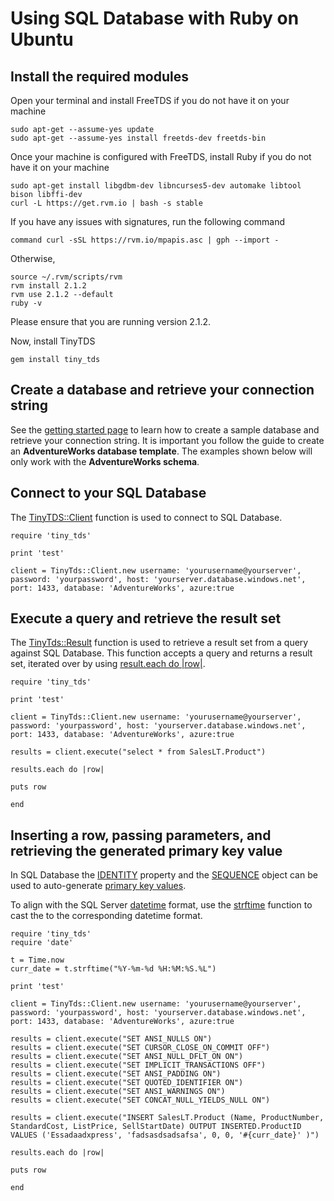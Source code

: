 <properties 
	pageTitle="Connect to SQL Database by using Ruby with TinyTDS on Ubuntu" 
	description="Give a code sample you can use to connect to Azure SQL Database."
	services="sql-database" 
	documentationCenter="" 
	authors="ajlam" 
	manager="jeffreyg" 
	editor=""/>


<tags 
	ms.service="sql-database" 
	ms.workload="sql-database" 
	ms.tgt_pltfrm="na" 
	ms.devlang="ruby" 
	ms.topic="article" 
	ms.date="07/10/2015" 
	ms.author="andrela"/>


# Using SQL Database with Ruby on Ubuntu




## Install the required modules
Open your terminal and install FreeTDS if you do not have it on your machine
	
    sudo apt-get --assume-yes update   
    sudo apt-get --assume-yes install freetds-dev freetds-bin


Once your machine is configured with FreeTDS, install Ruby if you do not have it on your machine
    
    sudo apt-get install libgdbm-dev libncurses5-dev automake libtool bison libffi-dev 
    curl -L https://get.rvm.io | bash -s stable

If you have any issues with signatures, run the following command

    command curl -sSL https://rvm.io/mpapis.asc | gph --import -  

Otherwise,

    source ~/.rvm/scripts/rvm 
    rvm install 2.1.2 
    rvm use 2.1.2 --default 
    ruby -v 

Please ensure that you are running version 2.1.2. 

Now, install TinyTDS

    gem install tiny_tds

## Create a database and retrieve your connection string
 
See the [getting started page](http://example.com/) to learn how to create a sample database and retrieve your connection string. It is important you follow the guide to create an **AdventureWorks database template**. The examples shown below will only work with the **AdventureWorks schema**. 
 

## Connect to your SQL Database
The [TinyTDS::Client](https://github.com/rails-sqlserver/tiny_tds) function is used to connect to SQL Database.

    require 'tiny_tds'     
    
    print 'test'     
    
    client = TinyTds::Client.new username: 'yourusername@yourserver', password: 'yourpassword', host: 'yourserver.database.windows.net', port: 1433, database: 'AdventureWorks', azure:true 

## Execute a query and retrieve the result set
The [TinyTds::Result](https://github.com/rails-sqlserver/tiny_tds) function is used to retrieve a result set from a query against SQL Database. This function accepts a query and returns a result set, iterated over by using [result.each do |row|](https://github.com/rails-sqlserver/tiny_tds).

	require 'tiny_tds'     
    
    print 'test'     
    
    client = TinyTds::Client.new username: 'yourusername@yourserver', password: 'yourpassword', host: 'yourserver.database.windows.net', port: 1433, database: 'AdventureWorks', azure:true 
        
    results = client.execute("select * from SalesLT.Product") 
        
    results.each do |row| 
        
    puts row 
       
    end 
    

## Inserting a row, passing parameters, and retrieving the generated primary key value
In SQL Database the [IDENTITY](https://msdn.microsoft.com/library/ms186775.aspx) property and the [SEQUENCE](https://msdn.microsoft.com/library/ff878058.aspx) object can be used to auto-generate [primary key values](https://msdn.microsoft.com/library/ms179610.aspx). 

To align with the SQL Server [datetime](https://msdn.microsoft.com/en-us/library/ms187819.aspx) format, use the [strftime](http://ruby-doc.org/core-2.2.0/Time.html#method-i-strftime) function to cast the to the corresponding datetime format. 

    require 'tiny_tds'     
    require 'date'

    t = Time.now
    curr_date = t.strftime("%Y-%m-%d %H:%M:%S.%L")
    
	print 'test'     
    
    client = TinyTds::Client.new username: 'yourusername@yourserver', password: 'yourpassword', host: 'yourserver.database.windows.net', port: 1433, database: 'AdventureWorks', azure:true 
          
    results = client.execute("SET ANSI_NULLS ON")
    results = client.execute("SET CURSOR_CLOSE_ON_COMMIT OFF")
    results = client.execute("SET ANSI_NULL_DFLT_ON ON")
    results = client.execute("SET IMPLICIT_TRANSACTIONS OFF")
    results = client.execute("SET ANSI_PADDING ON")
    results = client.execute("SET QUOTED_IDENTIFIER ON")
    results = client.execute("SET ANSI_WARNINGS ON")
    results = client.execute("SET CONCAT_NULL_YIELDS_NULL ON")
    
    results = client.execute("INSERT SalesLT.Product (Name, ProductNumber, StandardCost, ListPrice, SellStartDate) OUTPUT INSERTED.ProductID VALUES ('Essadaadxpress', 'fadsasdsadsafsa', 0, 0, '#{curr_date}' )")
    
    results.each do |row| 
    
    puts row
    
    end 

